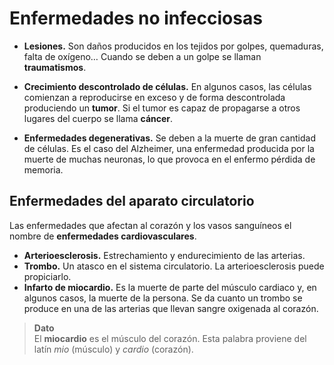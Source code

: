 # Enfermedades no infecciosas

* **Lesiones.** Son daños producidos en los tejidos por golpes, quemaduras, falta de oxígeno… Cuando se deben a un golpe se llaman **traumatismos**.

* **Crecimiento descontrolado de células.** En algunos casos, las células comienzan a reproducirse en exceso y de forma descontrolada produciendo un **tumor**. Si el tumor es capaz de propagarse a otros lugares del cuerpo se llama **cáncer**.

* **Enfermedades degenerativas.** Se deben a la muerte de gran cantidad de células. Es el caso del Alzheimer, una enfermedad producida por la muerte de muchas neuronas, lo que provoca en el enfermo pérdida de memoria.

## Enfermedades del aparato circulatorio

Las enfermedades que afectan al corazón y los vasos sanguíneos el nombre de **enfermedades cardiovasculares**.

* **Arterioesclerosis.** Estrechamiento y endurecimiento de las arterias.
* **Trombo.** Un atasco en el sistema circulatorio. La arterioesclerosis puede propiciarlo. 
* **Infarto de miocardio.** Es la muerte de parte del músculo cardiaco y, en algunos casos, la muerte de la persona. Se da cuanto un trombo se produce en una de las arterias que llevan sangre oxigenada al corazón.

> **Dato**  
> El **miocardio** es el músculo del corazón. Esta palabra proviene del latín _mio_ (músculo) y _cardio_ (corazón).
